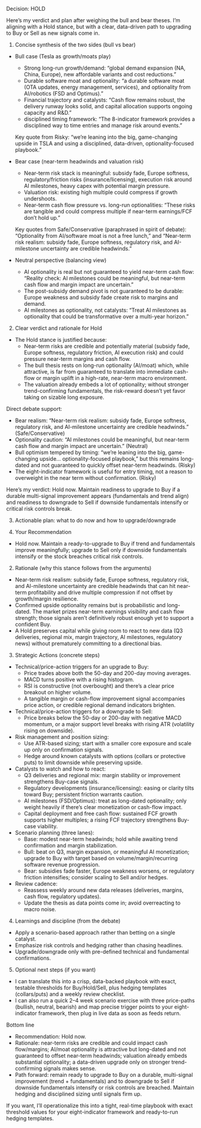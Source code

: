 Decision: HOLD

Here’s my verdict and plan after weighing the bull and bear theses. I’m aligning with a Hold stance, but with a clear, data-driven path to upgrading to Buy or Sell as new signals come in.

1) Concise synthesis of the two sides (bull vs bear)

- Bull case (Tesla as growth/moats play)
  - Strong long-run growth/demand: “global demand expansion (NA, China, Europe), new affordable variants and cost reductions.”
  - Durable software moat and optionality: “a durable software moat (OTA updates, energy management, services), and optionality from AI/robotics (FSD and Optimus).”
  - Financial trajectory and catalysts: “Cash flow remains robust, the delivery runway looks solid, and capital allocation supports ongoing capacity and R&D.”
  - disciplined timing framework: “The 8-indicator framework provides a disciplined way to time entries and manage risk around events.”

  Key quote from Risky: “we’re leaning into the big, game-changing upside in TSLA and using a disciplined, data-driven, optionality-focused playbook.”

- Bear case (near-term headwinds and valuation risk)
  - Near-term risk stack is meaningful: subsidy fade, Europe softness, regulatory/friction risks (insurance/licensing), execution risk around AI milestones, heavy capex with potential margin pressure.
  - Valuation risk: existing high multiple could compress if growth undershoots.
  - Near-term cash flow pressure vs. long-run optionalities: “These risks are tangible and could compress multiple if near-term earnings/FCF don’t hold up.”

  Key quotes from Safe/Conservative (paraphrased in spirit of debate): “Optionality from AI/software moat is not a free lunch,” and “Near-term risk realism: subsidy fade, Europe softness, regulatory risk, and AI-milestone uncertainty are credible headwinds.” 

- Neutral perspective (balancing view)
  - AI optionality is real but not guaranteed to yield near-term cash flow: “Reality check: AI milestones could be meaningful, but near-term cash flow and margin impact are uncertain.”
  - The post-subsidy demand pivot is not guaranteed to be durable: Europe weakness and subsidy fade create risk to margins and demand.
  - AI milestones as optionality, not catalysts: “Treat AI milestones as optionality that could be transformative over a multi-year horizon.”

2) Clear verdict and rationale for Hold

- The Hold stance is justified because:
  - Near-term risks are credible and potentially material (subsidy fade, Europe softness, regulatory friction, AI execution risk) and could pressure near-term margins and cash flow.
  - The bull thesis rests on long-run optionality (AI/moat) which, while attractive, is far from guaranteed to translate into immediate cash-flow or margin uplift in a high-rate, near-term macro environment.
  - The valuation already embeds a lot of optionality; without stronger trend-confirming fundamentals, the risk-reward doesn’t yet favor taking on sizable long exposure.

Direct debate support:
- Bear realism: “Near-term risk realism: subsidy fade, Europe softness, regulatory risk, and AI-milestone uncertainty are credible headwinds.” (Safe/Conservative)
- Optionality caution: “AI milestones could be meaningful, but near-term cash flow and margin impact are uncertain.” (Neutral)
- Bull optimism tempered by timing: “we’re leaning into the big, game-changing upside… optionality-focused playbook,” but this remains long-dated and not guaranteed to quickly offset near-term headwinds. (Risky)
- The eight-indicator framework is useful for entry timing, not a reason to overweight in the near term without confirmation. (Risky)

Here’s my verdict: Hold now. Maintain readiness to upgrade to Buy if a durable multi-signal improvement appears (fundamentals and trend align) and readiness to downgrade to Sell if downside fundamentals intensify or critical risk controls break.

3) Actionable plan: what to do now and how to upgrade/downgrade

1) Your Recommendation
- Hold now. Maintain a ready-to-upgrade to Buy if trend and fundamentals improve meaningfully; upgrade to Sell only if downside fundamentals intensify or the stock breaches critical risk controls.

2) Rationale (why this stance follows from the arguments)
- Near-term risk realism: subsidy fade, Europe softness, regulatory risk, and AI-milestone uncertainty are credible headwinds that can hit near-term profitability and drive multiple compression if not offset by growth/margin resilience.
- Confirmed upside optionality remains but is probabilistic and long-dated. The market prizes near-term earnings visibility and cash flow strength; those signals aren’t definitively robust enough yet to support a confident Buy.
- A Hold preserves capital while giving room to react to new data (Q3 deliveries, regional mix, margin trajectory, AI milestones, regulatory news) without prematurely committing to a directional bias.

3) Strategic Actions (concrete steps)

- Technical/price-action triggers for an upgrade to Buy:
  - Price trades above both the 50-day and 200-day moving averages.
  - MACD turns positive with a rising histogram.
  - RSI is constructive (not overbought) and there’s a clear price breakout on higher volume.
  - A tangible margin or cash-flow improvement signal accompanies price action, or credible regional demand indicators brighten.
- Technical/price-action triggers for a downgrade to Sell:
  - Price breaks below the 50-day or 200-day with negative MACD momentum, or a major support level breaks with rising ATR (volatility rising on downside).
- Risk management and position sizing:
  - Use ATR-based sizing; start with a smaller core exposure and scale up only on confirmation signals.
  - Hedge around known catalysts with options (collars or protective puts) to limit downside while preserving upside.
- Catalysts to watch and how to react:
  - Q3 deliveries and regional mix: margin stability or improvement strengthens Buy-case signals.
  - Regulatory developments (insurance/licensing): easing or clarity tilts toward Buy; persistent friction warrants caution.
  - AI milestones (FSD/Optimus): treat as long-dated optionality; only weight heavily if there’s clear monetization or cash-flow impact.
  - Capital deployment and free cash flow: sustained FCF growth supports higher multiples; a rising FCF trajectory strengthens Buy-case viability.
- Scenario planning (three lanes):
  - Base: modest near-term headwinds; hold while awaiting trend confirmation and margin stabilization.
  - Bull: beat on Q3, margin expansion, or meaningful AI monetization; upgrade to Buy with target based on volume/margin/recurring software revenue progression.
  - Bear: subsidies fade faster, Europe weakness worsens, or regulatory friction intensifies; consider scaling to Sell and/or hedges.
- Review cadence:
  - Reassess weekly around new data releases (deliveries, margins, cash flow, regulatory updates).
  - Update the thesis as data points come in; avoid overreacting to macro noise.

4) Learnings and discipline (from the debate)
- Apply a scenario-based approach rather than betting on a single catalyst.
- Emphasize risk controls and hedging rather than chasing headlines.
- Upgrade/downgrade only with pre-defined technical and fundamental confirmations.

5) Optional next steps (if you want)
- I can translate this into a crisp, data-backed playbook with exact, testable thresholds for Buy/Hold/Sell, plus hedging templates (collars/puts) and a weekly review checklist.
- I can also run a quick 2–4 week scenario exercise with three price-paths (bullish, neutral, bearish) and map precise trigger points to your eight-indicator framework, then plug in live data as soon as feeds return.

Bottom line
- Recommendation: Hold now.
- Rationale: near-term risks are credible and could impact cash flow/margins; AI/moat optionality is attractive but long-dated and not guaranteed to offset near-term headwinds; valuation already embeds substantial optionality; a data-driven upgrade only on stronger trend-confirming signals makes sense.
- Path forward: remain ready to upgrade to Buy on a durable, multi-signal improvement (trend + fundamentals) and to downgrade to Sell if downside fundamentals intensify or risk controls are breached. Maintain hedging and disciplined sizing until signals firm up.

If you want, I’ll operationalize this into a tight, real-time playbook with exact threshold values for your eight-indicator framework and ready-to-run hedging templates.